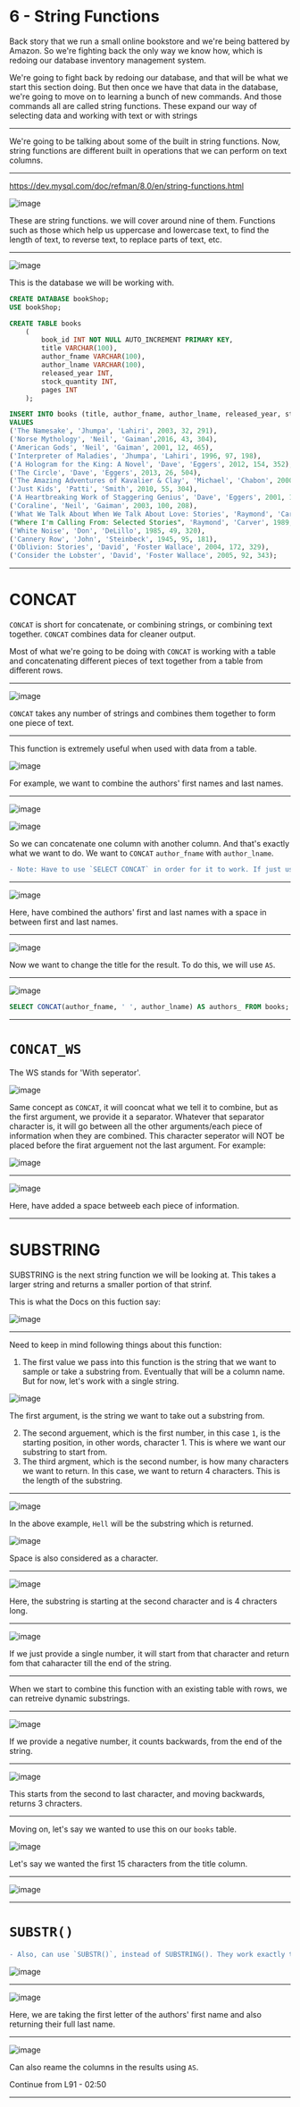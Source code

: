 # 6 - String Functions

Back story that we run a small online bookstore and we're being battered by Amazon. So we're fighting back the only way we know how, which is redoing 
our database inventory management system.


We're going to fight back by redoing our database, and that will be what we start this section doing. But then once we have that data in the database,
we're going to move on to learning a bunch of new commands. And those commands all are called string functions. These expand our way of selecting data and working 
with text or with strings 

---

<!-- Lesson 88 - The World Of String Functions --> 

We're going to be talking about some of the built in string functions. Now, string functions are different built in operations that we can perform on text columns.

---

https://dev.mysql.com/doc/refman/8.0/en/string-functions.html

![image](https://user-images.githubusercontent.com/107522496/207090041-2863108c-1682-42ae-8b8e-50cd1ab33863.png)

These are string functions. we will cover around nine of them. Functions such as those which help us uppercase and lowercase text, to find the length of text, 
to reverse text, to replace parts of text, etc.

---

<!-- Lesson 89 - Loading Our Books Data --> 

![image](https://user-images.githubusercontent.com/107522496/207095857-1c78c643-bb54-4cd9-86a5-c6c8f8add871.png)

This is the database we will be working with.

```sql
CREATE DATABASE bookShop;
USE bookShop;

CREATE TABLE books 
	(
		book_id INT NOT NULL AUTO_INCREMENT PRIMARY KEY,
		title VARCHAR(100),
		author_fname VARCHAR(100),
		author_lname VARCHAR(100),
		released_year INT,
		stock_quantity INT,
		pages INT
	);

INSERT INTO books (title, author_fname, author_lname, released_year, stock_quantity, pages)
VALUES
('The Namesake', 'Jhumpa', 'Lahiri', 2003, 32, 291),
('Norse Mythology', 'Neil', 'Gaiman',2016, 43, 304),
('American Gods', 'Neil', 'Gaiman', 2001, 12, 465),
('Interpreter of Maladies', 'Jhumpa', 'Lahiri', 1996, 97, 198),
('A Hologram for the King: A Novel', 'Dave', 'Eggers', 2012, 154, 352),
('The Circle', 'Dave', 'Eggers', 2013, 26, 504),
('The Amazing Adventures of Kavalier & Clay', 'Michael', 'Chabon', 2000, 68, 634),
('Just Kids', 'Patti', 'Smith', 2010, 55, 304),
('A Heartbreaking Work of Staggering Genius', 'Dave', 'Eggers', 2001, 104, 437),
('Coraline', 'Neil', 'Gaiman', 2003, 100, 208),
('What We Talk About When We Talk About Love: Stories', 'Raymond', 'Carver', 1981, 23, 176),
("Where I'm Calling From: Selected Stories", 'Raymond', 'Carver', 1989, 12, 526),
('White Noise', 'Don', 'DeLillo', 1985, 49, 320),
('Cannery Row', 'John', 'Steinbeck', 1945, 95, 181),
('Oblivion: Stories', 'David', 'Foster Wallace', 2004, 172, 329),
('Consider the Lobster', 'David', 'Foster Wallace', 2005, 92, 343);
```
---

<!-- Lesson 91 - CONCAT  --> 

# CONCAT

`CONCAT` is short for concatenate, or combining strings, or combining text together. `CONCAT` combines data for cleaner output.

Most of what we're going to be doing with `CONCAT` is working with a table and concatenating different pieces of text together from a table from different rows. 

---

![image](https://user-images.githubusercontent.com/107522496/207100664-a2e6192a-0061-4067-b4f9-c48107b46727.png)

`CONCAT` takes any number of strings and combines them together to form one piece of text.

---

This function is extremely useful when used with data from a table. 

![image](https://user-images.githubusercontent.com/107522496/207101584-e00f6dff-64aa-404f-b447-bc5c8269cd5c.png)

For example, we want to combine the authors' first names and last names. 

---

![image](https://user-images.githubusercontent.com/107522496/207102017-775ab6c4-163c-4906-85c4-675f5230c72d.png)

![image](https://user-images.githubusercontent.com/107522496/207102237-5f06bc78-6f1e-4865-b7ef-cb47b58f94dd.png)


So we can concatenate one column with another column. And that's exactly what we want to do. We want to `CONCAT` `author_fname` with `author_lname`.

```diff
- Note: Have to use `SELECT CONCAT` in order for it to work. If just use `CONCAT`, won't work and an error will occur. We need to use SELECT to get back results.
```

---

![image](https://user-images.githubusercontent.com/107522496/207358037-1e48fd61-9a16-4295-8fdc-59bce2639aa1.png)

Here, have combined the authors' first and last names with a space in between first and last names.

---

![image](https://user-images.githubusercontent.com/107522496/207358570-43f1e5ca-c859-4a2a-9e54-fd695c6fa360.png)

Now we want to change the title for the result. To do this, we will use `AS`.

---

![image](https://user-images.githubusercontent.com/107522496/207359206-b9545f6f-3839-460c-bf67-037e294f06b4.png)

```sql
SELECT CONCAT(author_fname, ' ', author_lname) AS authors_ FROM books; 
```

---

# `CONCAT_WS`

The WS stands for 'With seperator'.

![image](https://user-images.githubusercontent.com/107522496/207359905-8ffab7c2-6268-43e1-9487-2b8815a848f0.png)

<!-- L91 - 06:38 -->
Same concept as `CONCAT`, it will cooncat what we tell it to combine, but as the first argument, we provide it a separator. Whatever that separator character is, it will go between all the other arguments/each piece of information when they are combined. This character seperator will NOT be placed before the firat arguement not the last argument. For example:

![image](https://user-images.githubusercontent.com/107522496/207360827-e68587df-e1b3-46b8-836a-f29bce639aba.png)

---

![image](https://user-images.githubusercontent.com/107522496/207361327-507a348b-e448-4142-96a9-3a1ea990e4b9.png)

Here, have added a space betweeb each piece of information.

---

<!-- L93 - SUBSTRING -->

# SUBSTRING

SUBSTRING is the next string function we will be looking at. This takes a larger string and returns a smaller portion of that strinf. 

This is what the Docs on this fuction say: 

![image](https://user-images.githubusercontent.com/107522496/207364297-b1d8cb93-a616-4fca-b80a-6d5e3eea52e3.png)

---

Need to keep in mind following things about this function:

1. The first value we pass into this function is the string that we want to sample or take a substring from. Eventually that will be a column name. But for now, let's work with a single string.

![image](https://user-images.githubusercontent.com/107522496/207368555-bf3b375a-9405-4f3e-b576-eaacbca12bef.png)

The first argument, is the string we want to take out a substring from.

2. The second arguement, which is the first number, in this case `1`, is the starting position, in other words, character 1. This is where we want our substring to start from. 
3. The third argment, which is the second number, is how many characters we want to return. In this case, we want to return 4 characters. This is the length of the substring.

---

![image](https://user-images.githubusercontent.com/107522496/207369447-aa98a6b2-ab70-4268-9593-9304d24ebe98.png)

In the above example, `Hell` will be the substring which is returned.

![image](https://user-images.githubusercontent.com/107522496/207369675-39c1bdf1-e658-4045-b50c-a12b3109b042.png)

Space is also considered as a character.

---

![image](https://user-images.githubusercontent.com/107522496/207370353-758392d6-c95b-445c-927c-b8fcd7b1d159.png)

Here, the substring is starting at the second character and is 4 chracters long.

---

![image](https://user-images.githubusercontent.com/107522496/207372984-156b86af-71e2-4356-861f-f28654342993.png)

If we just provide a single number, it will start from that character and return fom that caharacter  till the end of the string.

---

When we start to combine this function with an existing table with rows, we can retreive dynamic substrings.

---

![image](https://user-images.githubusercontent.com/107522496/207373945-ff0ccf08-2beb-4f96-ba25-2118dfe8900f.png)

If we provide a negative number, it counts backwards, from the end of the string. 

---

![image](https://user-images.githubusercontent.com/107522496/207374392-958432e4-6b62-4d39-910c-a8141b965ac8.png)

This starts from the second to last character, and moving backwards, returns 3 chracters.

---

Moving on, let's say we wanted to use this on our `books` table. 

![image](https://user-images.githubusercontent.com/107522496/207375111-b00962a1-d09d-44bd-80d6-0349156b5fd2.png)

Let's say we wanted the first 15 characters from the title column.

---

![image](https://user-images.githubusercontent.com/107522496/207375870-11a83514-34e7-47e3-a674-7627edda0e8e.png)


---

# `SUBSTR()`

```diff
- Also, can use `SUBSTR()`, instead of SUBSTRING(). They work exactly the same. For example:
```

![image](https://user-images.githubusercontent.com/107522496/207376269-3e4c399f-b9ec-4378-92d1-e0ca4c6d2be2.png)

---

![image](https://user-images.githubusercontent.com/107522496/207376776-c310cf26-213f-4904-af56-4b7b470dc24f.png)

Here, we are taking the first letter of the authors' first name and also returning their full last name.

---

![image](https://user-images.githubusercontent.com/107522496/207377184-0ac0ab3c-627e-49d1-80e7-728fea91f889.png)

Can also reame the columns in the results using `AS`.




Continue from L91 - 02:50

---








<!-- Lesson -  --> 




































